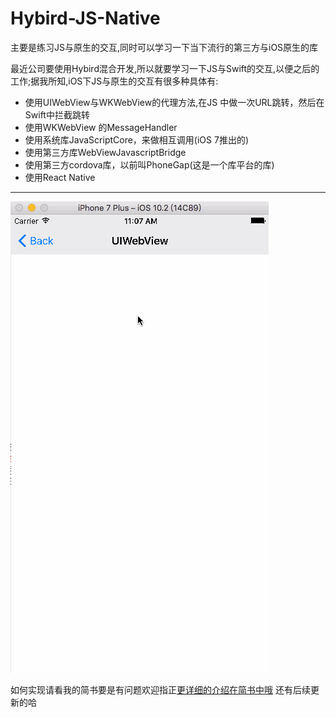 # Hybird-JS-Native
主要是练习JS与原生的交互,同时可以学习一下当下流行的第三方与iOS原生的库

最近公司要使用Hybird混合开发,所以就要学习一下JS与Swift的交互,以便之后的工作;据我所知,iOS下JS与原生的交互有很多种具体有:
  - 使用UIWebView与WKWebView的代理方法,在JS 中做一次URL跳转，然后在Swift中拦截跳转
  - 使用WKWebView 的MessageHandler
  - 使用系统库JavaScriptCore，来做相互调用(iOS 7推出的)
  - 使用第三方库WebViewJavascriptBridge
  - 使用第三方cordova库，以前叫PhoneGap(这是一个库平台的库)
  - 使用React Native
---
![这是列子](https://github.com/AnRanScheme/Hybird-JS-Native/raw/master/picture.gif)

如何实现请看我的简书要是有问题欢迎指正[更详细的介绍在简书中哦](http://www.jianshu.com/p/ee18d36c50ce)
还有后续更新的哈
